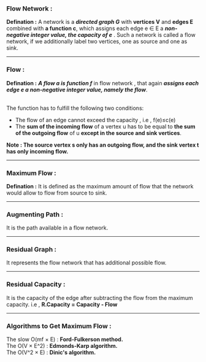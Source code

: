 ### Flow Network  : 

**Defination :**
A network is a <i> **directed graph G** </i> with **vertices V** and **edges E** combined with **a function c**, which assigns each edge e ∈ E a <i> **non-negative integer value, the capacity of e** </i>. Such a network is called a flow network, if we additionally label two vertices, one as source and one as sink.
<hr>

### Flow : 

**Defination  :** <i>**A flow a is function f**</i> in flow network , that again <i>**assigns each edge e a non-negative integer value, namely the flow**</i>. 
  
  <br>The function has to fulfill the following two conditions:
<ul>
  <li>The flow of an edge cannot exceed the capacity , i.e , f(e)≤c(e)</li>
<li>The <b>sum of the incoming flow</b> of a vertex u has to be equal to <b>the sum of the outgoing flow</b> of u <b>except in the source and sink vertices</b>.</li>
</ul>
  
**Note : The source vertex s only has an outgoing flow, and the sink vertex t has only incoming flow.**

<hr>

### Maximum Flow : 
**Defination :** It is defined as the maximum amount of flow that the network would allow to flow from source to sink. 

<hr> 

### Augmenting Path :
It is the path available in a flow network.
<hr> 

### Residual Graph :
It represents the flow network that has additional possible flow.

<hr> 

### Residual Capacity :
It is the capacity of the edge after subtracting the flow from the maximum capacity. i.e , <b> R.Capacity = Capacity - Flow </b>

<hr> 

### Algorithms to Get Maximum Flow : 

The slow O(mf × E)  : <b> Ford-Fulkerson method. </b>  <br>
The O(V × E^2) : <b> Edmonds-Karp algorithm. </b>  <br>
The O(V^2 × E) : <b> Dinic's algorithm. </b>
